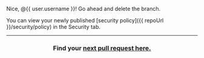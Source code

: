 Nice, @{{ user.username }}! Go ahead and delete the branch.

You can view your newly published [security policy]({{ repoUrl }}/security/policy) in the Security tab.

<hr>
<h3 align="center">Find your <a href="{{ url }}">next pull request here.</a></h3>
